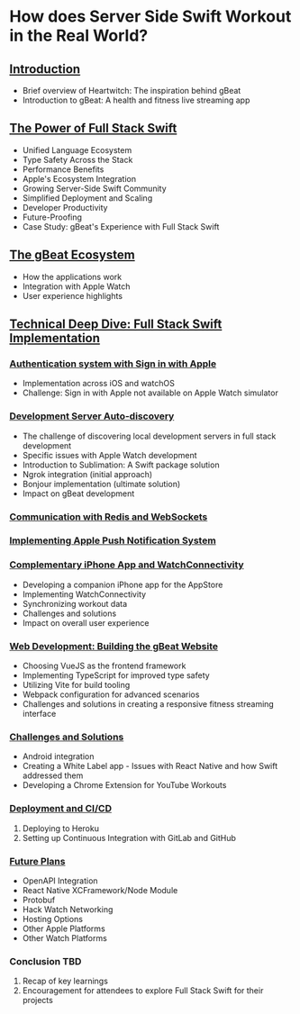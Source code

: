 # How does Server Side Swift Workout in the Real World?

## [Introduction](docs/01-introduction.md)
  * Brief overview of Heartwitch: The inspiration behind gBeat
  * Introduction to gBeat: A health and fitness live streaming app
## [The Power of Full Stack Swift](docs/02-full-stack-swift.md)
   * Unified Language Ecosystem
   * Type Safety Across the Stack
   * Performance Benefits
   * Apple's Ecosystem Integration
   * Growing Server-Side Swift Community
   * Simplified Deployment and Scaling
   * Developer Productivity
   * Future-Proofing
   * Case Study: gBeat's Experience with Full Stack Swift
## [The gBeat Ecosystem](docs/03-gbeat.md)
   * How the applications work
   * Integration with Apple Watch
   * User experience highlights
## [Technical Deep Dive: Full Stack Swift Implementation](docs/04-technology)
### [Authentication system with Sign in with Apple](docs/04-technology/01-authentication.md)
   * Implementation across iOS and watchOS
   * Challenge: Sign in with Apple not available on Apple Watch simulator
### [Development Server Auto-discovery](docs/04-technology/02-sublimation.md)   
   * The challenge of discovering local development servers in full stack development
   * Specific issues with Apple Watch development
   * Introduction to Sublimation: A Swift package solution
   * Ngrok integration (initial approach)
   * Bonjour implementation (ultimate solution)
   * Impact on gBeat development
### [Communication with Redis and WebSockets](docs/04-technology/03-websockets-redis.md)
### [Implementing Apple Push Notification System](docs/04-technology/04-apns.md)
### [Complementary iPhone App and WatchConnectivity](docs/04-technology/05-iPhone.md)
   * Developing a companion iPhone app for the AppStore
   * Implementing WatchConnectivity
   * Synchronizing workout data
   * Challenges and solutions
   * Impact on overall user experience
### [Web Development: Building the gBeat Website](docs/04-technology/05-web-development.md)
   * Choosing VueJS as the frontend framework
   * Implementing TypeScript for improved type safety
   * Utilizing Vite for build tooling
   * Webpack configuration for advanced scenarios
   * Challenges and solutions in creating a responsive fitness streaming interface
### [Challenges and Solutions](docs/05-challenges.md)
   * Android integration
   * Creating a White Label app - Issues with React Native and how Swift addressed them
   * Developing a Chrome Extension for YouTube Workouts
### [Deployment and CI/CD](docs/06-deployment.md)
   1. Deploying to Heroku
   2. Setting up Continuous Integration with GitLab and GitHub
### [Future Plans](docs/07-future.md)
   * OpenAPI Integration
   * React Native XCFramework/Node Module
   * Protobuf
   * Hack Watch Networking
   * Hosting Options
   * Other Apple Platforms
   * Other Watch Platforms
### Conclusion TBD
   1. Recap of key learnings
   2. Encouragement for attendees to explore Full Stack Swift for their projects
   

